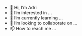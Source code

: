 - 👋 Hi, I’m Adri
- 👀 I’m interested in ...
- 🌱 I’m currently learning ...
- 💞️ I’m looking to collaborate on ...
- 📫 How to reach me ...

<!---
Adrixy78/Adrixy78 is a ✨ special ✨ repository because its `README.md` (this file) appears on your GitHub profile.
You can click the Preview link to take a look at your changes.

void Pacman::replacing(int value){
	Pacman * p = reinterpret_cast<Pacman *> (value);
	p->_xcoord = 0;
	p->_ycoord = 2;
	p->setDirection(DOWN);
	p->_isDead=false;
}
